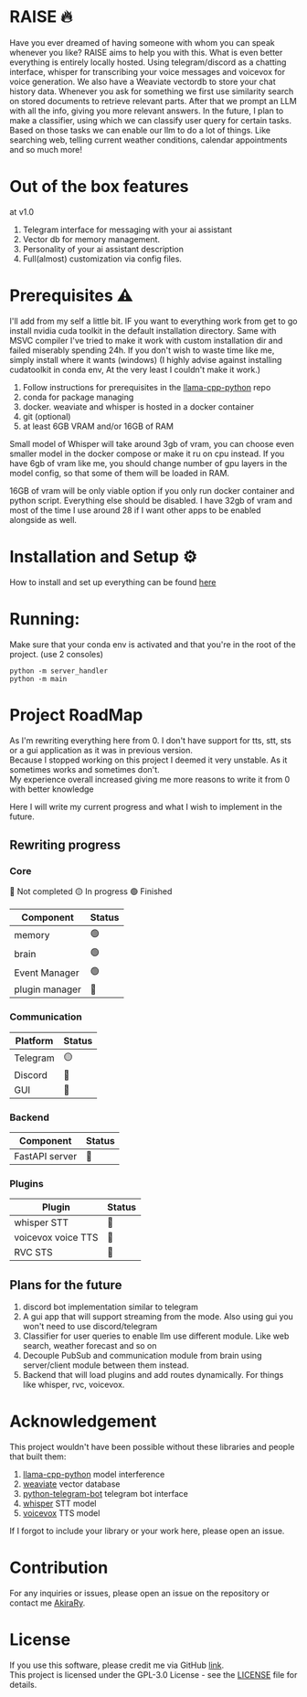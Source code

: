 
# RAISE 🔥

Have you ever dreamed of having someone with whom you can speak whenever you like?
RAISE aims to help you with this. What is even better everything is entirely locally hosted.
Using telegram/discord as a chatting interface, whisper for transcribing your voice messages and voicevox for voice generation. 
We also have a Weaviate vectordb to store your chat history data. 
Whenever you ask for something we first use similarity search on stored documents to retrieve relevant parts.
After that we prompt an LLM with all the info, giving you more relevant answers.
In the future, I plan to make a classifier, using which we can classify user query for certain tasks. Based on those tasks we can enable our llm to do a lot of things. Like searching web, telling current weather conditions, calendar appointments and so much more!

# Out of the box features
at v1.0
1. Telegram interface for messaging with your ai assistant
2. Vector db for memory management.
3. Personality of your ai assistant description
4. Full(almost) customization via config files.


# Prerequisites ⚠️
I'll add from my self a little bit. 
IF you want to everything work from get to go install nvidia cuda toolkit in the default installation directory. Same with MSVC compiler
I've tried to make it work with custom installation dir and failed miserably spending 24h. If you don't wish to waste time like me, simply install where it wants (windows)
(I highly advise against installing cudatoolkit in conda env, At the very least I couldn't make it work.)

1. Follow instructions for prerequisites in the [llama-cpp-python](<https://github.com/abetlen/llama-cpp-python?tab=readme-ov-file>) repo
2. conda for package managing
3. docker.  weaviate and whisper is hosted in a docker container
4. git (optional)
5. at least 6GB VRAM and/or 16GB of RAM

Small model of Whisper will take around 3gb of vram, you can choose even smaller model in the docker compose or make it ru on cpu instead.
If you have 6gb of vram like me, you should change number of gpu layers in the model config, so that some of them will be loaded in RAM.

16GB of vram will be only viable option if you only run docker container and python script. Everything else should be disabled.
I have 32gb of vram and most of the time I use around 28 if I want other apps to be enabled alongside as well.

# Installation and Setup ⚙️

How to install and set up everything can be found [here](docs/installation.md)

# Running:
Make sure that your conda env is activated and that you're in the root of the project.
(use 2 consoles)
```commandline
python -m server_handler
python -m main
```

# Project RoadMap
As I'm rewriting everything here from 0. I don't have support for tts, stt, sts or a gui application as it was in previous version.\
Because I stopped working on this project I deemed it very unstable. As it sometimes works and sometimes don't.  
My experience overall increased giving me more reasons to write it from 0 with better knowledge

Here I will write my current progress and what I wish to implement in the future.


## Rewriting progress

### Core
🔴 Not completed 🟡 In progress 🟢 Finished

| Component      | Status |
|----------------|--------|
| memory         | 🟢     |
| brain          | 🟢     |
| Event Manager  | 🟢     |
| plugin manager | 🔴     |

### Communication
| Platform       | Status |
|----------------|--------|
| Telegram       | 🟡     |
| Discord        | 🔴     |
| GUI            | 🔴     |

### Backend
| Component      | Status |
|----------------|--------|
| FastAPI server | 🔴     |

### Plugins
| Plugin             | Status |
|--------------------|--------|
| whisper STT        | 🔴     |
| voicevox voice TTS | 🔴     |
| RVC STS            | 🔴     |

## Plans for the future

1. discord bot implementation similar to telegram
2. A gui app that will support streaming from the mode. Also using gui you won't need to use discord/telegram
3. Classifier for user queries to enable llm use different module. Like web search, weather forecast and so on
4. Decouple PubSub and communication module from brain using server/client module between them instead.
5. Backend that will load plugins and add routes dynamically. For things like whisper, rvc, voicevox.

# Acknowledgement

This project wouldn't have been possible without these libraries and people that built them:

1. [llama-cpp-python](<https://github.com/abetlen/llama-cpp-python>) model interference
2. [weaviate](<https://github.com/weaviate/weaviate>) vector database
3. [python-telegram-bot](<https://github.com/python-telegram-bot/python-telegram-bot>) telegram bot interface
4. [whisper](<https://github.com/openai/whisper>) STT model 
5. [voicevox](<https://github.com/VOICEVOX>) TTS model

If I forgot to include your library or your work here, please open an issue.

# Contribution

For any inquiries or issues, please open an issue on the repository or contact me [AkiraRy](https://github.com/AkiraRy).

# License
 
If you use this software, please credit me via GitHub [link](https://github.com/AkiraRy).\
This project is licensed under the GPL-3.0 License - see the [LICENSE](LICENSE) file for details.
